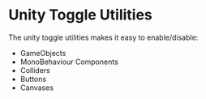 # Unity Toggle Utilities
The unity toggle utilities makes it easy to enable/disable:
* GameObjects
* MonoBehaviour Components
* Colliders
* Buttons
* Canvases
